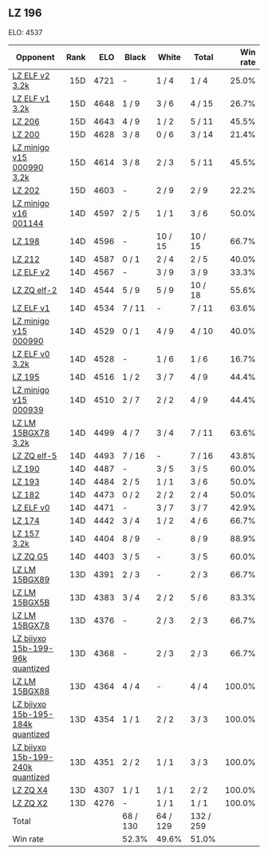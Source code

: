 ## LZ 196 ##

ELO: 4537

Opponent | Rank | ELO | Black | White | Total | Win rate
---------|-----:|----:|-------|-------|-------|-------:
[LZ ELF v2 3.2k](LZ%20ELF%20v2%203.2k.md) | 15D | 4721 | - | 1 / 4 | 1 / 4 | 25.0%
[LZ ELF v1 3.2k](LZ%20ELF%20v1%203.2k.md) | 15D | 4648 | 1 / 9 | 3 / 6 | 4 / 15 | 26.7%
[LZ 206](LZ%20206.md) | 15D | 4643 | 4 / 9 | 1 / 2 | 5 / 11 | 45.5%
[LZ 200](LZ%20200.md) | 15D | 4628 | 3 / 8 | 0 / 6 | 3 / 14 | 21.4%
[LZ minigo v15 000990 3.2k](LZ%20minigo%20v15%20000990%203.2k.md) | 15D | 4614 | 3 / 8 | 2 / 3 | 5 / 11 | 45.5%
[LZ 202](LZ%20202.md) | 15D | 4603 | - | 2 / 9 | 2 / 9 | 22.2%
[LZ minigo v16 001144](LZ%20minigo%20v16%20001144.md) | 14D | 4597 | 2 / 5 | 1 / 1 | 3 / 6 | 50.0%
[LZ 198](LZ%20198.md) | 14D | 4596 | - | 10 / 15 | 10 / 15 | 66.7%
[LZ 212](LZ%20212.md) | 14D | 4587 | 0 / 1 | 2 / 4 | 2 / 5 | 40.0%
[LZ ELF v2](LZ%20ELF%20v2.md) | 14D | 4567 | - | 3 / 9 | 3 / 9 | 33.3%
[LZ ZQ elf-2](LZ%20ZQ%20elf-2.md) | 14D | 4544 | 5 / 9 | 5 / 9 | 10 / 18 | 55.6%
[LZ ELF v1](LZ%20ELF%20v1.md) | 14D | 4534 | 7 / 11 | - | 7 / 11 | 63.6%
[LZ minigo v15 000990](LZ%20minigo%20v15%20000990.md) | 14D | 4529 | 0 / 1 | 4 / 9 | 4 / 10 | 40.0%
[LZ ELF v0 3.2k](LZ%20ELF%20v0%203.2k.md) | 14D | 4528 | - | 1 / 6 | 1 / 6 | 16.7%
[LZ 195](LZ%20195.md) | 14D | 4516 | 1 / 2 | 3 / 7 | 4 / 9 | 44.4%
[LZ minigo v15 000939](LZ%20minigo%20v15%20000939.md) | 14D | 4510 | 2 / 7 | 2 / 2 | 4 / 9 | 44.4%
[LZ LM 15BGX78 3.2k](LZ%20LM%2015BGX78%203.2k.md) | 14D | 4499 | 4 / 7 | 3 / 4 | 7 / 11 | 63.6%
[LZ ZQ elf-5](LZ%20ZQ%20elf-5.md) | 14D | 4493 | 7 / 16 | - | 7 / 16 | 43.8%
[LZ 190](LZ%20190.md) | 14D | 4487 | - | 3 / 5 | 3 / 5 | 60.0%
[LZ 193](LZ%20193.md) | 14D | 4484 | 2 / 5 | 1 / 1 | 3 / 6 | 50.0%
[LZ 182](LZ%20182.md) | 14D | 4473 | 0 / 2 | 2 / 2 | 2 / 4 | 50.0%
[LZ ELF v0](LZ%20ELF%20v0.md) | 14D | 4471 | - | 3 / 7 | 3 / 7 | 42.9%
[LZ 174](LZ%20174.md) | 14D | 4442 | 3 / 4 | 1 / 2 | 4 / 6 | 66.7%
[LZ 157 3.2k](LZ%20157%203.2k.md) | 14D | 4404 | 8 / 9 | - | 8 / 9 | 88.9%
[LZ ZQ G5](LZ%20ZQ%20G5.md) | 14D | 4403 | 3 / 5 | - | 3 / 5 | 60.0%
[LZ LM 15BGX89](LZ%20LM%2015BGX89.md) | 13D | 4391 | 2 / 3 | - | 2 / 3 | 66.7%
[LZ LM 15BGX5B](LZ%20LM%2015BGX5B.md) | 13D | 4383 | 3 / 4 | 2 / 2 | 5 / 6 | 83.3%
[LZ LM 15BGX78](LZ%20LM%2015BGX78.md) | 13D | 4376 | - | 2 / 3 | 2 / 3 | 66.7%
[LZ bjiyxo 15b-199-96k quantized](LZ%20bjiyxo%2015b-199-96k%20quantized.md) | 13D | 4368 | - | 2 / 3 | 2 / 3 | 66.7%
[LZ LM 15BGX88](LZ%20LM%2015BGX88.md) | 13D | 4364 | 4 / 4 | - | 4 / 4 | 100.0%
[LZ bjiyxo 15b-195-184k quantized](LZ%20bjiyxo%2015b-195-184k%20quantized.md) | 13D | 4354 | 1 / 1 | 2 / 2 | 3 / 3 | 100.0%
[LZ bjiyxo 15b-199-240k quantized](LZ%20bjiyxo%2015b-199-240k%20quantized.md) | 13D | 4351 | 2 / 2 | 1 / 1 | 3 / 3 | 100.0%
[LZ ZQ X4](LZ%20ZQ%20X4.md) | 13D | 4307 | 1 / 1 | 1 / 1 | 2 / 2 | 100.0%
[LZ ZQ X2](LZ%20ZQ%20X2.md) | 13D | 4276 | - | 1 / 1 | 1 / 1 | 100.0%
Total | | | 68 / 130 | 64 / 129 | 132 / 259 | 
Win rate| | | 52.3% | 49.6% | 51.0% | 
